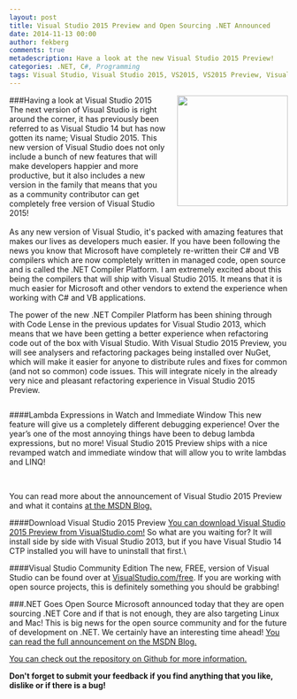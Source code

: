 ```yaml
---
layout: post
title: Visual Studio 2015 Preview and Open Sourcing .NET Announced
date: 2014-11-13 00:00
author: fekberg
comments: true
metadescription: Have a look at the new Visual Studio 2015 Preview!
categories: .NET, C#, Programming
tags: Visual Studio, Visual Studio 2015, VS2015, VS2015 Preview, Visual Studio Community Edition, Community Edition, Community Edition .NET, CSharp, Programming
---
```


###Having a look at Visual Studio 2015
<img src="http://cdn.filipekberg.se/fekberg-blog/visual-studio-2015-preview-and-open-sourcing-dotnet-announced/VisualStudio2015.png" alt="" style="float: right; padding-left: 20px; width: 200px;">The next version of Visual Studio is right around the corner, it has previously been referred to as Visual Studio 14 but has now gotten its name; Visual Studio 2015. This new version of Visual Studio does not only include a bunch of new features that will make developers happier and more productive, but it also includes a new version in the family that means that you as a community contributor can get completely free version of Visual Studio 2015!<!--excerpt--><br/><br/>As any new version of Visual Studio, it's packed with amazing features that makes our lives as developers much easier. If you have been following the news you know that Microsoft have completely re-written their C# and VB compilers which are now completely written in managed code, open source and is called the .NET Compiler Platform. I am extremely excited about this being the compilers that will ship with Visual Studio 2015. It means that it is much easier for Microsoft and other vendors to extend the experience when working with C# and VB applications.

The power of the new .NET Compiler Platform has been shining through with Code Lense in the previous updates for Visual Studio 2013, which means that we have been getting a better experience when refactoring code out of the box with Visual Studio. With Visual Studio 2015 Preview, you will see analysers and refactoring packages being installed over NuGet, which will make it easier for anyone to distribute rules and fixes for common (and not so common) code issues. This will integrate nicely in the already very nice and pleasant refactoring experience in Visual Studio 2015 Preview.

<img src="http://cdn.filipekberg.se/fekberg-blog/visual-studio-2015-preview-and-open-sourcing-dotnet-announced/RemoveUnusedUsings.png" alt="" />

####Lambda Expressions in Watch and Immediate Window
This new feature will give us a completely different debugging experience! Over the year’s one of the most annoying things have been to debug lambda expressions, but no more! Visual Studio 2015 Preview ships with a nice revamped watch and immediate window that will allow you to write lambdas and LINQ!

<img src="http://cdn.filipekberg.se/fekberg-blog/visual-studio-2015-preview-and-open-sourcing-dotnet-announced/LambdasInTheWatchWindow.png" alt="" />

<img src="http://cdn.filipekberg.se/fekberg-blog/visual-studio-2015-preview-and-open-sourcing-dotnet-announced/ImmediateWindow.png" alt="" />

You can read more about the announcement of Visual Studio 2015 Preview and what it contains [at the MSDN Blog.](http://blogs.msdn.com/b/somasegar/archive/2014/11/12/opening-up-visual-studio-and-net-to-every-developer-any-application-net-server-core-open-source-and-cross-platform-visual-studio-community-2013-and-preview-of-visual-studio-2015-and-net-2015.aspx)

####Download Visual Studio 2015 Preview
[You can download Visual Studio 2015 Preview from VisualStudio.com!](http://www.visualstudio.com/downloads/visual-studio-2015-downloads-vs) So what are you waiting for? It will install side by side with Visual Studio 2013, but if you have Visual Studio 14 CTP installed you will have to uninstall that first.\

####Visual Studio Community Edition
The new, FREE, version of Visual Studio can be found over at [VisualStudio.com/free](http://www.visualstudio.com/products/free-developer-offers-vs). If you are working with open source projects, this is definitely something you should be grabbing!

###.NET Goes Open Source
<img src="http://cdn.filipekberg.se/fekberg-blog/visual-studio-2015-preview-and-open-sourcing-dotnet-announced/DotNet2015.png" style="float: right; padding-left: 20px;" alt="" />Microsoft announced today that they are open sourcing .NET Core and if that is not enough, they are also targeting Linux and Mac! This is big news for the open source community and for the future of development on .NET. We certainly have an interesting time ahead! [You can read the full announcement on the MSDN Blog.](http://blogs.msdn.com/b/dotnet/archive/2014/11/12/net-core-is-open-source.aspx)

[You can check out the repository on Github for more information.](https://github.com/Microsoft/dotnet)

**Don't forget to submit your feedback if you find anything that you like, dislike or if there is a bug!**